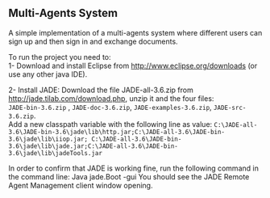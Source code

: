 ## Multi-Agents System

A simple implementation of a multi-agents system where different users can sign up and then sign in and exchange documents.

To run the project you need to:  
1- Download and install Eclipse from http://www.eclipse.org/downloads (or use any other java IDE).

2- Install JADE:
Download the file JADE-all-3.6.zip from http://jade.tilab.com/download.php, unzip it and the four files:  
`JADE-bin-3.6.zip` , `JADE-doc-3.6.zip`, `JADE-examples-3.6.zip`, `JADE-src-3.6.zip`.  
Add a new classpath variable with the following line as value:
`C:\JADE-all-3.6\JADE-bin-3.6\jade\lib\http.jar;C:\JADE-all-3.6\JADE-bin-3.6\jade\lib\iiop.jar; C:\JADE-all-3.6\JADE-bin-3.6\jade\lib\jade.jar;C:\JADE-all-3.6\JADE-bin-3.6\jade\lib\jadeTools.jar`

In order to confirm that JADE is working fine, run the following command in the command line: Java jade.Boot -gui
You should see the JADE Remote Agent Management client window opening.
